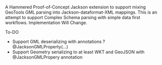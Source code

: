
A Hammered Proof-of-Concept Jackson extension to support mixing GeoTools GML parsing into Jackson-dataformat-XML mappings. This is an attempt to support Complex Schema parsing
with simple data first workflows. Implementation Will Change.

To-DO
* Support GML deserializing with annotations ? @JacksonGMLProperty(...)
* Support Geometry serializing to at least WKT and GeoJSON with @JacksonGMLPropery annotation
